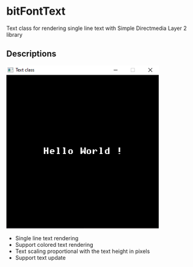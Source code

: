 # bitFontText
Text class for rendering single line text with Simple Directmedia Layer 2 library

## Descriptions 
![Text rendering test](./screenshot.png)
* Single line text rendering
* Support colored text rendering
* Text scaling proportional with the text height in pixels
* Support text update
